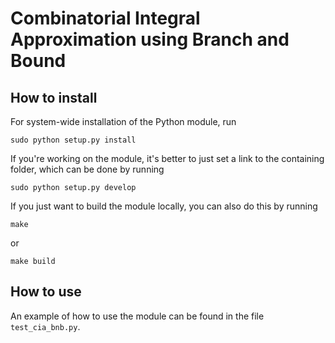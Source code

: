 Combinatorial Integral Approximation using Branch and Bound
===========================================================

How to install
--------------

For system-wide installation of the Python module, run

```
sudo python setup.py install
```

If you're working on the module, it's better to just set a link
to the containing folder, which can be done by running

```
sudo python setup.py develop
```

If you just want to build the module locally, you can also do this by running

```
make
```

or

```
make build
```

How to use
----------

An example of how to use the module can be found in the file `test_cia_bnb.py`.
